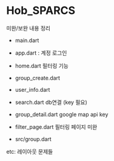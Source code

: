 # Hob_SPARCS
미완/보완 내용 정리

- main.dart
- app.dart
: 계정 로그인 

- home.dart
필터링 기능

- group_create.dart
- user_info.dart
- search.dart
db연결 (key 필요)

- group_detail.dart
google map api key

- filter_page.dart
필터링 페이지 미완

- src/group.dart

etc: 레이아웃 문제들